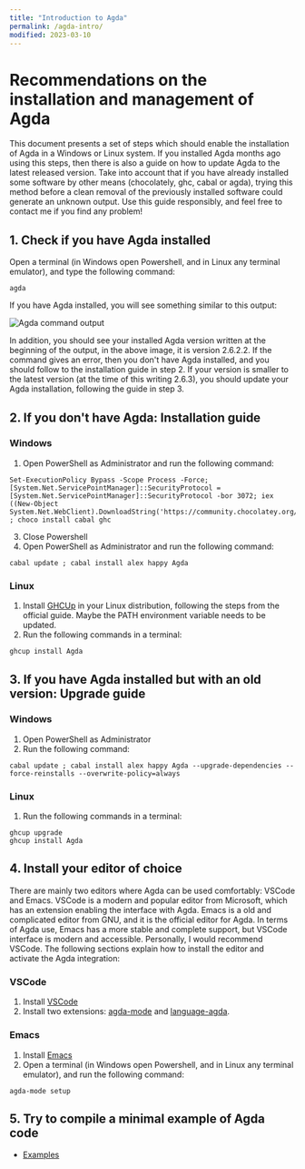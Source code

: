 ```yaml
---
title: "Introduction to Agda"
permalink: /agda-intro/
modified: 2023-03-10
---
```


# Recommendations on the installation and management of Agda

This document presents a set of steps which should enable the installation of Agda in a Windows or Linux system. If you installed Agda months ago using this steps, then there is also a guide on how to update Agda to the latest released version. Take into account that if you have already installed some software by other means (chocolately, ghc, cabal or agda), trying this method before a clean removal of the previously installed software could generate an unknown output. Use this guide responsibly, and feel free to contact me if you find any problem!

## 1. Check if you have Agda installed

Open a terminal (in Windows open Powershell, and in Linux any terminal emulator), and type the following command:
```shell
agda
```
If you have Agda installed, you will see something similar to this output:

![Agda command output](https://user-images.githubusercontent.com/63608428/224403083-c69691f9-b457-474c-bed6-c5b311d71025.png)

In addition, you should see your installed Agda version written at the beginning of the output, in the above image, it is version 2.6.2.2.
If the command gives an error, then you don't have Agda installed, and you should follow to the installation guide in step 2.
If your version is smaller to the latest version (at the time of this writing 2.6.3), you should update your Agda installation, following the guide in step 3.

## 2. If you don't have Agda: Installation guide

### Windows

 1. Open PowerShell as Administrator and run the following command:
```shell
Set-ExecutionPolicy Bypass -Scope Process -Force; [System.Net.ServicePointManager]::SecurityProtocol = [System.Net.ServicePointManager]::SecurityProtocol -bor 3072; iex ((New-Object System.Net.WebClient).DownloadString('https://community.chocolatey.org/install.ps1')) ; choco install cabal ghc
```
 3. Close Powershell
 1. Open PowerShell as Administrator and run the following command:
```shell
cabal update ; cabal install alex happy Agda
```

### Linux

 1. Install [GHCUp](https://www.haskell.org/ghcup) in your Linux distribution, following the steps from the official guide. Maybe the PATH environment variable needs to be updated. 
 2. Run the following commands in a terminal:
```shell
ghcup install Agda
```

## 3. If you have Agda installed but with an old version: Upgrade guide

### Windows

 1. Open PowerShell as Administrator
 2. Run the following command:
```shell
cabal update ; cabal install alex happy Agda --upgrade-dependencies --force-reinstalls --overwrite-policy=always
```

### Linux

 1. Run the following commands in a terminal:
```shell
ghcup upgrade
ghcup install Agda
```
  
## 4. Install your editor of choice

There are mainly two editors where Agda can be used comfortably: VSCode and Emacs. VSCode is a modern and popular editor from Microsoft, which has an extension enabling the interface with Agda. Emacs is a old and complicated editor from GNU, and it is the official editor for Agda. In terms of Agda use, Emacs has a more stable and complete support, but VSCode interface is modern and accessible. Personally, I would recommend VSCode. The following sections explain how to install the editor and activate the Agda integration:

### VSCode

 1. Install [VSCode](https://code.visualstudio.com)
 2. Install two extensions: [agda-mode](https://marketplace.visualstudio.com/items?itemName=banacorn.agda-mode) and [language-agda](https://marketplace.visualstudio.com/items?itemName=j-mueller.agda).

<!-- ### VSCode (with ALS)

```
ghcup install stack
git clone https://github.com/banacorn/agda-language-server.git
cd agda-language-server && stack install && cd ..
```
TODO -->

### Emacs

 1. Install [Emacs]([https://code.visualstudio.com](https://www.gnu.org/software/emacs/))
 2. Open a terminal (in Windows open Powershell, and in Linux any terminal emulator), and run the following command:
```shell
agda-mode setup
```

## 5. Try to compile a minimal example of Agda code

<!-- TODO

```agda

``` -->

 - [Examples](https://dvmcarpena.com/files/agda-examples.zip)

<!-- ## FAQ

TODO -->
